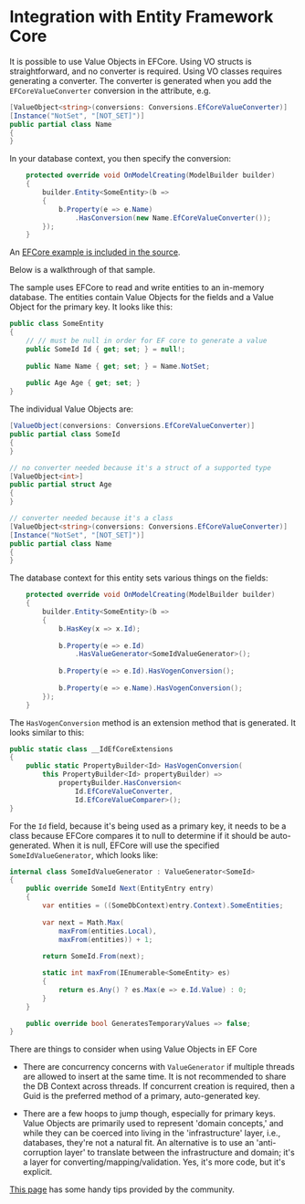 # Integration with Entity Framework Core

It is possible to use Value Objects in EFCore.
Using VO structs is straightforward, and no converter is required.
Using VO classes requires generating a converter.
The converter is generated when you add the `EFCoreValueConverter` conversion in the attribute, e.g.

```c#
[ValueObject<string>(conversions: Conversions.EfCoreValueConverter)]
[Instance("NotSet", "[NOT_SET]")]
public partial class Name
{
}
```

In your database context, you then specify the conversion:

```c#
    protected override void OnModelCreating(ModelBuilder builder)
    {
        builder.Entity<SomeEntity>(b =>
        {
            b.Property(e => e.Name)
                .HasConversion(new Name.EfCoreValueConverter());
        });
    }
```


An [EFCore example is included in the source](https://github.com/SteveDunn/Vogen/tree/main/samples/Vogen.Examples/SerializationAndConversion/EFCore).

Below is a walkthrough of that sample.

The sample uses EFCore to read and write entities to an in-memory database.
The entities contain Value Objects for the fields and a Value Object for the primary key.
It looks like this:

```c#
public class SomeEntity
{
    // // must be null in order for EF core to generate a value
    public SomeId Id { get; set; } = null!; 
    
    public Name Name { get; set; } = Name.NotSet;
    
    public Age Age { get; set; }
}
```

The individual Value Objects are:

```c#
[ValueObject(conversions: Conversions.EfCoreValueConverter)]
public partial class SomeId
{
}

// no converter needed because it's a struct of a supported type
[ValueObject<int>]
public partial struct Age
{
}

// converter needed because it's a class
[ValueObject<string>(conversions: Conversions.EfCoreValueConverter)]
[Instance("NotSet", "[NOT_SET]")]
public partial class Name
{
}
```

The database context for this entity sets various things on the fields:

```c#
    protected override void OnModelCreating(ModelBuilder builder)
    {
        builder.Entity<SomeEntity>(b =>
        {
            b.HasKey(x => x.Id);
            
            b.Property(e => e.Id)
                .HasValueGenerator<SomeIdValueGenerator>();
            
            b.Property(e => e.Id).HasVogenConversion();
            
            b.Property(e => e.Name).HasVogenConversion();
        });
    }
```

The `HasVogenConversion` method is an extension method that is generated. It looks similar to this:
```C#
public static class __IdEfCoreExtensions 
{
    public static PropertyBuilder<Id> HasVogenConversion(
        this PropertyBuilder<Id> propertyBuilder) =>
            propertyBuilder.HasConversion<
                Id.EfCoreValueConverter, 
                Id.EfCoreValueComparer>();
}
```

For the `Id` field, because it's being used as a primary key, it needs to be a class because EFCore compares it to null to determine if it should be auto-generated. When it is null, EFCore will use the specified `SomeIdValueGenerator`, which looks like:



```c#
internal class SomeIdValueGenerator : ValueGenerator<SomeId>
{
    public override SomeId Next(EntityEntry entry)
    {
        var entities = ((SomeDbContext)entry.Context).SomeEntities;
        
        var next = Math.Max(
            maxFrom(entities.Local), 
            maxFrom(entities)) + 1;
        
        return SomeId.From(next);

        static int maxFrom(IEnumerable<SomeEntity> es)
        {
            return es.Any() ? es.Max(e => e.Id.Value) : 0;
        }
    }

    public override bool GeneratesTemporaryValues => false;
}
```

There are things to consider when using Value Objects in EF Core

* There are concurrency concerns with `ValueGenerator` if multiple threads are allowed to insert at the same time. 
It is not recommended to share the DB Context across threads.
  If concurrent creation is required, then a Guid is the preferred method of a primary, auto-generated key.

* There are a few hoops to jump though, especially for primary keys.
  Value Objects are primarily used to represent 'domain concepts,'
  and while they can be coerced into living in the 'infrastructure' layer, i.e., databases, they're not a natural fit.
 An alternative is to use an 'anti-corruption layer' to translate between the infrastructure and domain;
  it's a layer for converting/mapping/validation. 
Yes, it's more code, but it's explicit.
  
<note title="Users' tips">
<a href="efcore-tips.md" summary="Handy tips for working with EF Core">This page</a> has some handy tips provided by the community.

</note>